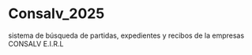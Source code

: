 # Consalv_2025
sistema de búsqueda de partidas, expedientes y recibos de la empresas CONSALV E.I.R.L 
